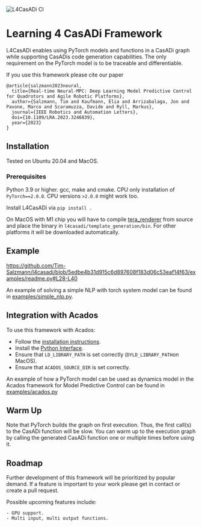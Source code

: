 ![L4CasADi CI](https://github.com/Tim-Salzmann/l4casadi/actions/workflows/ci.yaml/badge.svg)

# Learning 4 CasADi Framework

L4CasADi enables using PyTorch models and functions in a CasADi graph while supporting CasADis code generation 
capabilities. The only requirement on the PyTorch model is to be traceable and differentiable.

If you use this framework please cite our paper
```
@article{salzmann2023neural,
  title={Real-time Neural-MPC: Deep Learning Model Predictive Control for Quadrotors and Agile Robotic Platforms},
  author={Salzmann, Tim and Kaufmann, Elia and Arrizabalaga, Jon and Pavone, Marco and Scaramuzza, Davide and Ryll, Markus},
  journal={IEEE Robotics and Automation Letters},
  doi={10.1109/LRA.2023.3246839},
  year={2023}
}
```

## Installation
Tested on Ubuntu 20.04 and MacOS.

### Prerequisites
Python 3.9 or higher.
gcc, make and cmake.
CPU only installation of `PyTorch==2.0.0`. CPU versions `>2.0.0` might work too.

Install L4CasADi via `pip install .`

On MacOS with M1 chip you will have to compile [tera_renderer](https://github.com/acados/tera_renderer) from source
and place the binary in `l4casadi/template_generation/bin`. For other platforms it will be downloaded automatically.

## Example
https://github.com/Tim-Salzmann/l4casadi/blob/5edbe4b31d915c6d897608f183d06c53eaf14f63/examples/readme.py#L28-L40

An example of solving a simple NLP with torch system model can be found in
[examples/simple_nlp.py](/examples/simple_nlp.py).

## Integration with Acados
To use this framework with Acados:
- Follow the [installation instructions](https://docs.acados.org/installation/index.html).
- Install the [Python Interface](https://docs.acados.org/python_interface/index.html).
- Ensure that `LD_LIBRARY_PATH` is set correctly (`DYLD_LIBRARY_PATH`on MacOS).
- Ensure that `ACADOS_SOURCE_DIR` is set correctly.

An example of how a PyTorch model can be used as dynamics model in the Acados framework for Model Predictive Control 
can be found in [examples/acados.py](/examples/acados.py)

## Warm Up

Note that PyTorch builds the graph on first execution. Thus, the first call(s) to the CasADi function will be slow.
You can warm up to the execution graph by calling the generated CasADi function one or multiple times before using it.

## Roadmap
Further development of this framework will be prioritized by popular demand. If a feature is important to your work
please get in contact or create a pull request.

Possible upcoming features include:
```
- GPU support.
- Multi input, multi output functions.
```